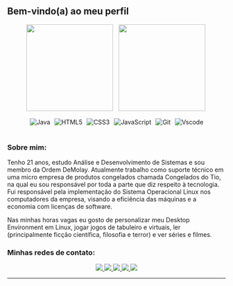 ## Bem-vindo(a) ao meu perfil

<div align="center">
  <div style="display: flex; flex-wrap: wrap; justify-content: center; gap: 10px;">
    <img align="left" height="200" src="https://github-readme-stats.vercel.app/api?username=grittiDM&show_icons=true&rank_icon=github&theme=gruvbox" />
    <img align="left" height="200" src="https://github-readme-stats.vercel.app/api/top-langs/?username=grittiDM&layout=donut&theme=gruvbox" />
  </div>
</div>

<br>

<div align="center">
  <div style="display: flex; flex-wrap: wrap; justify-content: center; gap: 10px;">
    <img alt="Java" src="https://img.shields.io/badge/java-%23ED8B00.svg?style=for-the-badge&logo=openjdk&logoColor=white">
    <img alt="HTML5" src="https://img.shields.io/badge/HTML5-E34F26?style=for-the-badge&logo=html5&logoColor=white">
    <img alt="CSS3" src="https://img.shields.io/badge/CSS3-1572B6?style=for-the-badge&logo=css3&logoColor=white">
    <img alt="JavaScript" src="https://img.shields.io/badge/JavaScript-F7DF1E?style=for-the-badge&logo=javascript&logoColor=black">
    <img alt="Git" src="https://img.shields.io/badge/GIT-E44C30?style=for-the-badge&logo=git&logoColor=white">
    <img alt="Vscode" src="https://img.shields.io/badge/Vscode-007ACC?style=for-the-badge&logo=visual-studio-code&logoColor=white">
  </div>
</div>

<br>

### Sobre mim:

<p>
  Tenho 21 anos, estudo Análise e Desenvolvimento de Sistemas e sou membro da Ordem DeMolay. Atualmente trabalho como suporte técnico em uma micro empresa de produtos congelados chamada Congelados do Tio, na qual eu sou responsável por toda a parte que diz respeito à tecnologia. Fui responsável pela implementação do Sistema Operacional Linux nos computadores da empresa, visando a eficiência das máquinas e a economia com licenças de software. 

Nas minhas horas vagas eu gosto de personalizar meu Desktop Environment em Linux, jogar jogos de tabuleiro e virtuais, ler (principalmente ficção científica, filosofia e terror) e ver séries e filmes.
</p>

### Minhas redes de contato:

<div align="center"> 
  <a href="www.youtube.com/@grittiDM" target="_blank">
    <img src="https://img.shields.io/badge/YouTube-FF0000?style=for-the-badge&logo=youtube&logoColor=white" target="_blank">
  </a>
  <a href="https://instagram.com/_m.gritti/" target="_blank">
    <img src="https://img.shields.io/badge/-Instagram-%23E4405F?style=for-the-badge&logo=instagram&logoColor=white" target="_blank">
  </a>
  <a href="https://discord.gg/6GkPBx4v" target="_blank">
    <img src="https://img.shields.io/badge/Discord-7289DA?style=for-the-badge&logo=discord&logoColor=white" target="_blank">
  </a> 
  <a href = "mailto:dev.murilogritti@gmail.com">
    <img src="https://img.shields.io/badge/-Gmail-%23333?style=for-the-badge&logo=gmail&logoColor=white" target="_blank">
  </a>
  <a href="https://www.linkedin.com/in/murilo-gritti" target="_blank">
    <img src="https://img.shields.io/badge/-LinkedIn-%230077B5?style=for-the-badge&logo=linkedin&logoColor=white" target="_blank">
  </a>
</div>

<hr>
